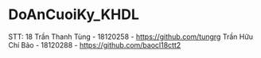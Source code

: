 # DoAnCuoiKy_KHDL
STT: 18 
Trần Thanh Tùng - 18120258  - https://github.com/tungrg
Trần Hữu Chí Bảo - 18120288 - https://github.com/baocl18ctt2
